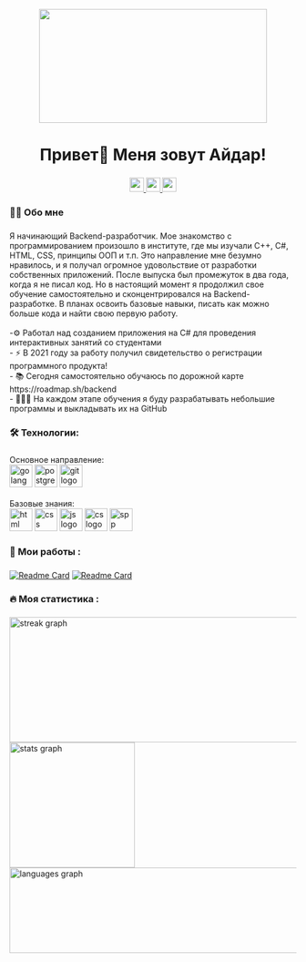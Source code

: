 
<br clear="both">

<div align="center">
  <img height="200" width="400" src="https://blog.jetbrains.com/wp-content/uploads/2021/02/Go_8001611039611515.gif"  />
</div>

###

<h1 align="center">Привет👋 Меня зовут Айдар!</h1>

###

<div align="center">
  <a href="mailto:eredinhawk@gmail.com" target="_blank">
    <img src="https://img.shields.io/badge/Gmail-D14836?style=for-the-badge&logo=gmail&logoColor=white" height="25" alt="gmail logo"  />
  </a>
  <a href="https://roadmap.sh/u/eredinhawk" target="_blank">
    <img src="https://img.shields.io/badge/roadmap-profile?logoColor=white&link=https%3A%2F%2Froadmap.sh%2Fu%2Feredinhawk" height="25" alt="roadmap logo" />
  </a>
  <img src="https://visitor-badge.laobi.icu/badge?page_id=eredinhawk.eredinhawk&" height="25" />
</div>

###

<h3 align="left">👩‍💻  Обо мне</h3>

###

<p align="left">Я начинающий Backend-разработчик. Мое знакомство с программированием произошло в институте, где мы изучали C++, C#, HTML, CSS, принципы ООП и т.п. Это направление мне безумно нравилось, и я получал огромное удовольствие от разработки собственных приложений. После выпуска был промежуток в два года, когда я не писал код. Но в настоящий момент я продолжил свое обучение самостоятельно и сконцентрировался на Backend-разработке. В планах освоить базовые навыки, писать как можно больше кода и найти свою первую работу.
<br><br>-⚙️ Работал над созданием приложения на C# для проведения интерактивных занятий со студентами
<br>- ⚡ В 2021 году за работу получил свидетельство о регистрации программного продукта!
<br>- 📚 Сегодня самостоятельно обучаюсь по дорожной карте https://roadmap.sh/backend
<br>- 👨🏻‍💻 На каждом этапе обучения я буду разрабатывать небольшие программы и выкладывать их на GitHub

<h3 align="left">🛠 Технологии:</h3>

###

<div align="left">
  Основное направление:
  <div align="left">
    <img src="https://skillicons.dev/icons?i=golang" height="40" alt="golang logo" />
    <img src="https://skillicons.dev/icons?i=postgres" height="40" alt="postgresql logo"/>
    <img src="https://skillicons.dev/icons?i=git" height="40" alt="git logo"/>
  </div>
<br>
</div>
  Базовые знания:
  <div align="left">
    <img src="https://skillicons.dev/icons?i=html" height="40" alt="html logo" />
    <img src="https://skillicons.dev/icons?i=css" height="40" alt="css logo" />
    <img src="https://skillicons.dev/icons?i=js" height="40" alt="js logo" />
    <img src="https://skillicons.dev/icons?i=cs" height="40" alt="cs logo" />
    <img src="https://skillicons.dev/icons?i=spp" height="40" alt="spp logo" />
  <div align="left">
  </div>
</div>

###

<h3 align="left">💼  Мои работы :</h3>

###

[![Readme Card](https://github-readme-stats.vercel.app/api/pin/?username=eredinhawk&repo=HTTP)](https://github.com/EredinHawk/http)
[![Readme Card](https://github-readme-stats.vercel.app/api/pin/?username=eredinhawk&repo=HTTP-Server)](https://github.com/EredinHawk/http)

<h3 align="left">🔥   Моя статистика :</h3>

###

<div align="left">
  <img src="https://streak-stats.demolab.com?user=eredinhawk&locale=en&mode=daily&theme=dark&hide_border=false&border_radius=5&order=3" height="220" alt="streak graph"  width="528" /><br>
  <img src="https://github-readme-stats.vercel.app/api?username=eredinhawk&hide_title=false&hide_rank=false&show_icons=true&include_all_commits=true&count_private=true&disable_animations=false&theme=dracula&locale=en&hide_border=false&order=1" height="220" alt="stats graph"  /><br>
  <img src="https://github-readme-stats.vercel.app/api/top-langs?username=eredinhawk&locale=en&hide_title=false&layout=compact&card_width=320&langs_count=5&theme=dracula&hide_border=false&order=2" height="150" width="528" alt="languages graph"  /><br>
</div>

###

<div align="center">
  
</div>

###
